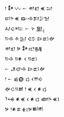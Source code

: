 <div class='block'>
<div class='line'>𒁹 𒀯𒉼 𒀸 𒉣𒇬 𒌍 𒁺</div>
<div class='line'>𒄨𒈨𒌍 𒅔𒈾𒁕𒊒𒈠</div>
<div class='line'>𒄷𒌒𒌈 𒀸 𒆳 𒅅</div>
<div class='line'>𒀀𒈾 𒅆𒌨 𒌌 𒄿𒆗𒉻</div>
<div class='line'>𒉣𒇬 𒃻 𒀯𒀊𒉆</div>
<div class='line'>𒀀𒈾 𒀀𒀭 𒌋 𒀀𒆗</div>
<div class='line'>𒀸 𒂗𒋼𒈾 𒄿𒆗𒉻</div>
<div class='line'>𒁹 𒀸 𒌗𒁈 𒌓 𒌋𒐈𒄰</div>
<div class='line'>𒉻𒄭𒀀𒋢 𒁹 𒌍 𒌋 𒀭𒌓</div>
<div class='line'>𒇺𒆲 𒀭𒌍 𒌋 𒀭𒌓 𒆃𒈨𒌍𒋙</div>
<div class='line'>𒃻 𒁹𒀭𒉺𒈬𒃻𒌦</div>
</div>
